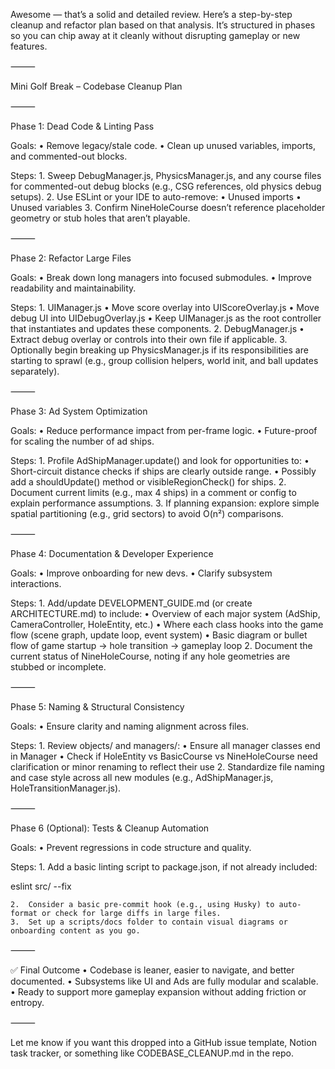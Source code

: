 Awesome — that’s a solid and detailed review. Here’s a step-by-step cleanup and refactor plan based on that analysis. It’s structured in phases so you can chip away at it cleanly without disrupting gameplay or new features.

⸻

Mini Golf Break – Codebase Cleanup Plan

⸻

Phase 1: Dead Code & Linting Pass

Goals:
	•	Remove legacy/stale code.
	•	Clean up unused variables, imports, and commented-out blocks.

Steps:
	1.	Sweep DebugManager.js, PhysicsManager.js, and any course files for commented-out debug blocks (e.g., CSG references, old physics debug setups).
	2.	Use ESLint or your IDE to auto-remove:
	•	Unused imports
	•	Unused variables
	3.	Confirm NineHoleCourse doesn’t reference placeholder geometry or stub holes that aren’t playable.

⸻

Phase 2: Refactor Large Files

Goals:
	•	Break down long managers into focused submodules.
	•	Improve readability and maintainability.

Steps:
	1.	UIManager.js
	•	Move score overlay into UIScoreOverlay.js
	•	Move debug UI into UIDebugOverlay.js
	•	Keep UIManager.js as the root controller that instantiates and updates these components.
	2.	DebugManager.js
	•	Extract debug overlay or controls into their own file if applicable.
	3.	Optionally begin breaking up PhysicsManager.js if its responsibilities are starting to sprawl (e.g., group collision helpers, world init, and ball updates separately).

⸻

Phase 3: Ad System Optimization

Goals:
	•	Reduce performance impact from per-frame logic.
	•	Future-proof for scaling the number of ad ships.

Steps:
	1.	Profile AdShipManager.update() and look for opportunities to:
	•	Short-circuit distance checks if ships are clearly outside range.
	•	Possibly add a shouldUpdate() method or visibleRegionCheck() for ships.
	2.	Document current limits (e.g., max 4 ships) in a comment or config to explain performance assumptions.
	3.	If planning expansion: explore simple spatial partitioning (e.g., grid sectors) to avoid O(n²) comparisons.

⸻

Phase 4: Documentation & Developer Experience

Goals:
	•	Improve onboarding for new devs.
	•	Clarify subsystem interactions.

Steps:
	1.	Add/update DEVELOPMENT_GUIDE.md (or create ARCHITECTURE.md) to include:
	•	Overview of each major system (AdShip, CameraController, HoleEntity, etc.)
	•	Where each class hooks into the game flow (scene graph, update loop, event system)
	•	Basic diagram or bullet flow of game startup → hole transition → gameplay loop
	2.	Document the current status of NineHoleCourse, noting if any hole geometries are stubbed or incomplete.

⸻

Phase 5: Naming & Structural Consistency

Goals:
	•	Ensure clarity and naming alignment across files.

Steps:
	1.	Review objects/ and managers/:
	•	Ensure all manager classes end in Manager
	•	Check if HoleEntity vs BasicCourse vs NineHoleCourse need clarification or minor renaming to reflect their use
	2.	Standardize file naming and case style across all new modules (e.g., AdShipManager.js, HoleTransitionManager.js).

⸻

Phase 6 (Optional): Tests & Cleanup Automation

Goals:
	•	Prevent regressions in code structure and quality.

Steps:
	1.	Add a basic linting script to package.json, if not already included:

eslint src/ --fix


	2.	Consider a basic pre-commit hook (e.g., using Husky) to auto-format or check for large diffs in large files.
	3.	Set up a scripts/docs folder to contain visual diagrams or onboarding content as you go.

⸻

✅ Final Outcome
	•	Codebase is leaner, easier to navigate, and better documented.
	•	Subsystems like UI and Ads are fully modular and scalable.
	•	Ready to support more gameplay expansion without adding friction or entropy.

⸻

Let me know if you want this dropped into a GitHub issue template, Notion task tracker, or something like CODEBASE_CLEANUP.md in the repo.